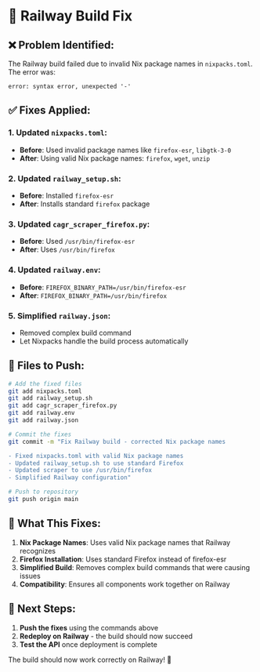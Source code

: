 # 🔧 Railway Build Fix

## ❌ **Problem Identified:**
The Railway build failed due to invalid Nix package names in `nixpacks.toml`. The error was:
```
error: syntax error, unexpected '-'
```

## ✅ **Fixes Applied:**

### **1. Updated `nixpacks.toml`:**
- **Before**: Used invalid package names like `firefox-esr`, `libgtk-3-0`
- **After**: Using valid Nix package names: `firefox`, `wget`, `unzip`

### **2. Updated `railway_setup.sh`:**
- **Before**: Installed `firefox-esr`
- **After**: Installs standard `firefox` package

### **3. Updated `cagr_scraper_firefox.py`:**
- **Before**: Used `/usr/bin/firefox-esr`
- **After**: Uses `/usr/bin/firefox`

### **4. Updated `railway.env`:**
- **Before**: `FIREFOX_BINARY_PATH=/usr/bin/firefox-esr`
- **After**: `FIREFOX_BINARY_PATH=/usr/bin/firefox`

### **5. Simplified `railway.json`:**
- Removed complex build command
- Let Nixpacks handle the build process automatically

## 🚀 **Files to Push:**

```bash
# Add the fixed files
git add nixpacks.toml
git add railway_setup.sh
git add cagr_scraper_firefox.py
git add railway.env
git add railway.json

# Commit the fixes
git commit -m "Fix Railway build - corrected Nix package names

- Fixed nixpacks.toml with valid Nix package names
- Updated railway_setup.sh to use standard Firefox
- Updated scraper to use /usr/bin/firefox
- Simplified Railway configuration"

# Push to repository
git push origin main
```

## 🎯 **What This Fixes:**

1. **Nix Package Names**: Uses valid Nix package names that Railway recognizes
2. **Firefox Installation**: Uses standard Firefox instead of firefox-esr
3. **Simplified Build**: Removes complex build commands that were causing issues
4. **Compatibility**: Ensures all components work together on Railway

## 🚀 **Next Steps:**

1. **Push the fixes** using the commands above
2. **Redeploy on Railway** - the build should now succeed
3. **Test the API** once deployment is complete

The build should now work correctly on Railway! 🎉
